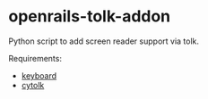 # openrails-tolk-addon
Python script to add screen reader support via tolk.

Requirements:
- [keyboard](https://pypi.org/project/keyboard/)
- [cytolk](https://pypi.org/project/cytolk/0.1.6/)